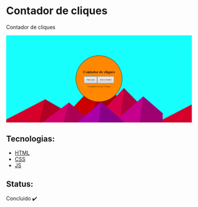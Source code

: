 # Contador de cliques
Contador de cliques

<img src="assets/img/preview-count-click.png" alt="Preview do site de contador de cliques">

## Tecnologias:

<ul>
   <li><a href="https://www.w3schools.com/html/">HTML</a>
   <li><a href="https://www.w3schools.com/css/">CSS</a>
   <li><a href="https://www.w3schools.com/js/">JS</a>
</ul>

## Status:

<p> Concluido ✔️ </p>
